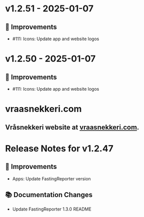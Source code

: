 # v1.2.51 - 2025-01-07
## 🔨 Improvements
- #111: Icons: Update app and website logos

# v1.2.50 - 2025-01-07
## 🔨 Improvements
- #111: Icons: Update app and website logos

# vraasnekkeri.com
## Vråsnekkeri website at [vraasnekkeri.com](https://www.vraasnekkeri.com).

# Release Notes for v1.2.47
## 🔨 Improvements
- Apps: Update FastingReporter version

## 📚 Documentation Changes
- Update FastingReporter 1.3.0 README